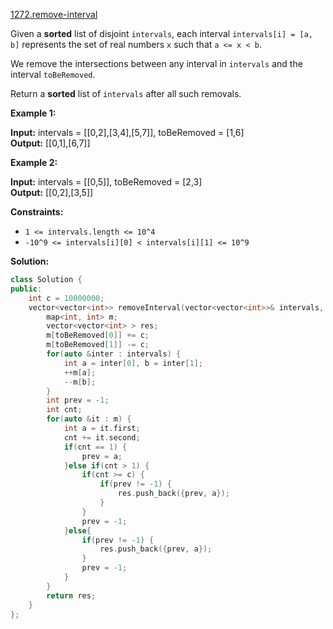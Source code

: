 [1272.remove-interval](https://leetcode.com/problems/remove-interval/)  

Given a **sorted** list of disjoint `intervals`, each interval `intervals[i] = [a, b]` represents the set of real numbers `x` such that `a <= x < b`.

We remove the intersections between any interval in `intervals` and the interval `toBeRemoved`.

Return a **sorted** list of `intervals` after all such removals.

**Example 1:**

**Input:** intervals = \[\[0,2\],\[3,4\],\[5,7\]\], toBeRemoved = \[1,6\]  
**Output:** \[\[0,1\],\[6,7\]\]  

**Example 2:**

**Input:** intervals = \[\[0,5\]\], toBeRemoved = \[2,3\]  
**Output:** \[\[0,2\],\[3,5\]\]  

**Constraints:**

*   `1 <= intervals.length <= 10^4`
*   `-10^9 <= intervals[i][0] < intervals[i][1] <= 10^9`  



**Solution:**  

```cpp
class Solution {
public:
    int c = 10000000;
    vector<vector<int>> removeInterval(vector<vector<int>>& intervals, vector<int>& toBeRemoved) {
        map<int, int> m;
        vector<vector<int> > res;
        m[toBeRemoved[0]] += c;
        m[toBeRemoved[1]] -= c;
        for(auto &inter : intervals) {
            int a = inter[0], b = inter[1];
            ++m[a];
            --m[b];
        }
        int prev = -1;
        int cnt;
        for(auto &it : m) {
            int a = it.first;
            cnt += it.second;
            if(cnt == 1) {
                prev = a;
            }else if(cnt > 1) {
                if(cnt >= c) {
                    if(prev != -1) {
                        res.push_back({prev, a});
                    }
                }
                prev = -1;
            }else{
                if(prev != -1) {
                    res.push_back({prev, a});
                }
                prev = -1;
            }
        }
        return res;
    }
};
```
      